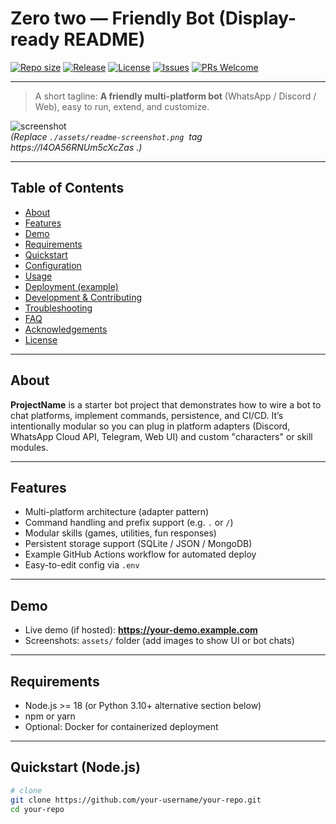 
# Zero two — Friendly Bot (Display-ready README)

[![Repo size](https://img.shields.io/github/repo-size/your-username/your-repo)](https://github.com/your-username/your-repo)
[![Release](https://img.shields.io/github/v/release/your-username/your-repo)](https://github.com/your-username/your-repo/releases)
[![License](https://img.shields.io/github/license/your-username/your-repo)](LICENSE)
[![Issues](https://img.shields.io/github/issues/your-username/your-repo)](https://github.com/your-username/your-repo/issues)
[![PRs Welcome](https://img.shields.io/badge/PRs-welcome-brightgreen.svg)](#contributing)

---

> A short tagline: **A friendly multi-platform bot** (WhatsApp / Discord / Web), easy to run, extend, and customize.

![screenshot](./assets/readme-screenshot.png)  
*(Replace `./assets/readme-screenshot.png` <img> tag https://I4OA56RNUm5cXcZas <url>.)*

---

## Table of Contents

- [About](#about)
- [Features](#features)
- [Demo](#demo)
- [Requirements](#requirements)
- [Quickstart](#quickstart)
- [Configuration](#configuration)
- [Usage](#usage)
- [Deployment (example)](#deployment-example)
- [Development & Contributing](#development--contributing)
- [Troubleshooting](#troubleshooting)
- [FAQ](#faq)
- [Acknowledgements](#acknowledgements)
- [License](#license)

---

## About

**ProjectName** is a starter bot project that demonstrates how to wire a bot to chat platforms, implement commands, persistence, and CI/CD. It’s intentionally modular so you can plug in platform adapters (Discord, WhatsApp Cloud API, Telegram, Web UI) and custom "characters" or skill modules.

---

## Features

- Multi-platform architecture (adapter pattern)
- Command handling and prefix support (e.g. `.` or `/`)
- Modular skills (games, utilities, fun responses)
- Persistent storage support (SQLite / JSON / MongoDB)
- Example GitHub Actions workflow for automated deploy
- Easy-to-edit config via `.env`

---

## Demo

- Live demo (if hosted): **https://your-demo.example.com**
- Screenshots: `assets/` folder (add images to show UI or bot chats)

---

## Requirements

- Node.js >= 18 (or Python 3.10+ alternative section below)
- npm or yarn
- Optional: Docker for containerized deployment

---

## Quickstart (Node.js)

```bash
# clone
git clone https://github.com/your-username/your-repo.git
cd your-repo
